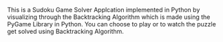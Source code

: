 This is a Sudoku Game Solver Applcation implemented in Python by visualizing through the Backtracking Algorithm which is made using the PyGame Library in Python.
You can choose to play or to watch the puzzle get solved using Backtracking Algorithm.
